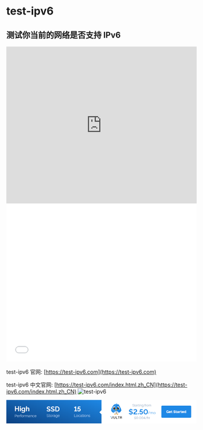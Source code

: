 # test-ipv6

## 测试你当前的网络是否支持 IPv6

<iframe width="100%" height="415" src="https://www.youtube.com/embed/h4i5-YNvq3w" frameborder="0" allow="accelerometer; autoplay; encrypted-media; gyroscope; picture-in-picture" allowfullscreen></iframe>
<iframe width="100%" height="415" src="//player.bilibili.com/player.html?aid=35609803&cid=62446885&page=1" scrolling="no" border="0" frameborder="no" framespacing="0" allowfullscreen="true"> </iframe>

test-ipv6 官网: [https://test-ipv6.com](https://test-ipv6.com)

test-ipv6 中文官网: [https://test-ipv6.com/index.html.zh_CN](https://test-ipv6.com/index.html.zh_CN)
![test-ipv6](https://i.imgur.com/MthwLIO.png)

<a href="https://www.vultr.com/?ref=8948199-8H">![](../images/banner_1.png)</a>
